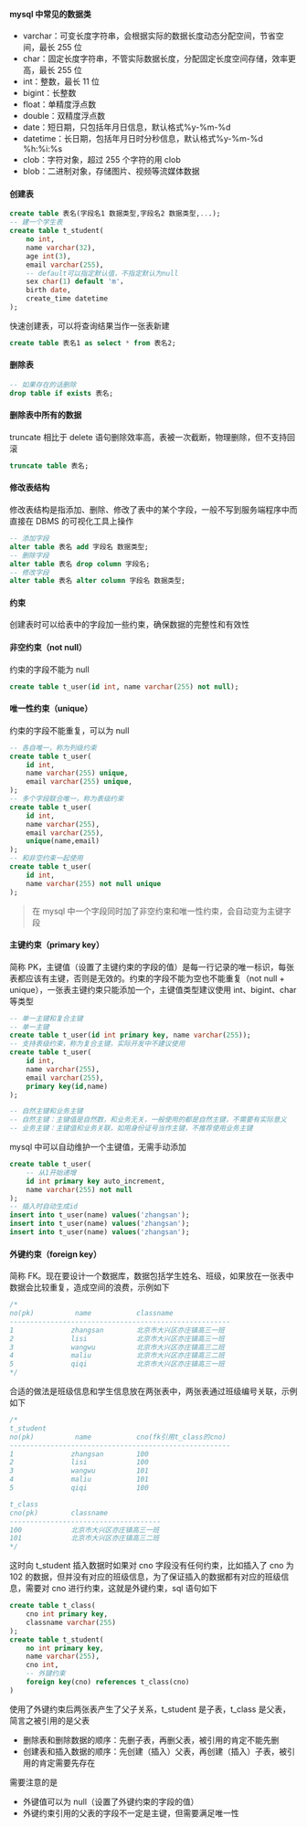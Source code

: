 #### mysql 中常见的数据类

- varchar：可变长度字符串，会根据实际的数据长度动态分配空间，节省空间，最长 255 位
- char：固定长度字符串，不管实际数据长度，分配固定长度空间存储，效率更高，最长 255 位
- int：整数，最长 11 位
- bigint：长整数
- float：单精度浮点数
- double：双精度浮点数
- date：短日期，只包括年月日信息，默认格式%y-%m-%d
- datetime：长日期，包括年月日时分秒信息，默认格式%y-%m-%d %h:%i:%s
- clob：字符对象，超过 255 个字符的用 clob
- blob：二进制对象，存储图片、视频等流媒体数据

#### 创建表

```sql
create table 表名(字段名1 数据类型,字段名2 数据类型,...);
-- 建一个学生表
create table t_student(
    no int,
    name varchar(32),
    age int(3),
    email varchar(255),
    -- default可以指定默认值，不指定默认为null
    sex char(1) default 'm'，
    birth date,
    create_time datetime
);
```

快速创建表，可以将查询结果当作一张表新建

```sql
create table 表名1 as select * from 表名2;
```

#### 删除表

```sql
-- 如果存在的话删除
drop table if exists 表名;
```

#### 删除表中所有的数据

truncate 相比于 delete 语句删除效率高，表被一次截断，物理删除，但不支持回滚

```sql
truncate table 表名;
```

#### 修改表结构

修改表结构是指添加、删除、修改了表中的某个字段，一般不写到服务端程序中而直接在 DBMS 的可视化工具上操作

```sql
-- 添加字段
alter table 表名 add 字段名 数据类型;
-- 删除字段
alter table 表名 drop column 字段名;
-- 修改字段
alter table 表名 alter column 字段名 数据类型;
```

#### 约束

创建表时可以给表中的字段加一些约束，确保数据的完整性和有效性

#### 非空约束（not null）

约束的字段不能为 null

```sql
create table t_user(id int, name varchar(255) not null);
```

#### 唯一性约束（unique）

约束的字段不能重复，可以为 null

```sql
-- 各自唯一，称为列级约束
create table t_user(
    id int,
    name varchar(255) unique,
    email varchar(255) unique,
);
-- 多个字段联合唯一，称为表级约束
create table t_user(
    id int,
    name varchar(255),
    email varchar(255),
    unique(name,email)
);
-- 和非空约束一起使用
create table t_user(
    id int,
    name varchar(255) not null unique
);
```

> 在 mysql 中一个字段同时加了非空约束和唯一性约束，会自动变为主键字段

#### 主键约束（primary key）

简称 PK，主键值（设置了主键约束的字段的值）是每一行记录的唯一标识，每张表都应该有主键，否则是无效的。约束的字段不能为空也不能重复（not null + unique），一张表主键约束只能添加一个，主键值类型建议使用 int、bigint、char 等类型

```sql
-- 单一主键和复合主键
-- 单一主键
create table t_user(id int primary key, name varchar(255));
-- 支持表级约束，称为复合主键，实际开发中不建议使用
create table t_user(
    id int,
    name varchar(255),
    email varchar(255),
    primary key(id,name)
);

-- 自然主键和业务主键
-- 自然主键：主键值是自然数，和业务无关，一般使用的都是自然主键，不需要有实际意义
-- 业务主键：主键值和业务关联，如用身份证号当作主键，不推荐使用业务主键
```

mysql 中可以自动维护一个主键值，无需手动添加

```sql
create table t_user(
    -- 从1开始递增
    id int primary key auto_increment,
    name varchar(255) not null
);
-- 插入时自动生成id
insert into t_user(name) values('zhangsan');
insert into t_user(name) values('zhangsan');
insert into t_user(name) values('zhangsan');
```

#### 外键约束（foreign key）

简称 FK。现在要设计一个数据库，数据包括学生姓名、班级，如果放在一张表中数据会比较重复，造成空间的浪费，示例如下

```sql
/*
no(pk)          name           classname
------------------------------------------------------
1              zhangsan        北京市大兴区亦庄镇高三一班
2              lisi            北京市大兴区亦庄镇高三一班
3              wangwu          北京市大兴区亦庄镇高三二班
4              maliu           北京市大兴区亦庄镇高三二班
5              qiqi            北京市大兴区亦庄镇高三一班
*/
```

合适的做法是班级信息和学生信息放在两张表中，两张表通过班级编号关联，示例如下

```sql
/*
t_student
no(pk)          name           cno(fk引用t_class的cno)
------------------------------------------------------
1              zhangsan        100
2              lisi            100
3              wangwu          101
4              maliu           101
5              qiqi            100

t_class
cno(pk)        classname
-------------------------------------
100            北京市大兴区亦庄镇高三一班
101            北京市大兴区亦庄镇高三二班
*/
```

这时向 t_student 插入数据时如果对 cno 字段没有任何约束，比如插入了 cno 为 102 的数据，但并没有对应的班级信息，为了保证插入的数据都有对应的班级信息，需要对 cno 进行约束，这就是外键约束，sql 语句如下

```sql
create table t_class(
    cno int primary key,
    classname varchar(255)
);
create table t_student(
    no int primary key,
    name varchar(255),
    cno int,
    -- 外键约束
    foreign key(cno) references t_class(cno)
)
```

使用了外键约束后两张表产生了父子关系，t_student 是子表，t_class 是父表，简言之被引用的是父表

- 删除表和删除数据的顺序：先删子表，再删父表，被引用的肯定不能先删
- 创建表和插入数据的顺序：先创建（插入）父表，再创建（插入）子表，被引用的肯定需要先存在

需要注意的是

- 外键值可以为 null（设置了外键约束的字段的值）
- 外键约束引用的父表的字段不一定是主键，但需要满足唯一性
